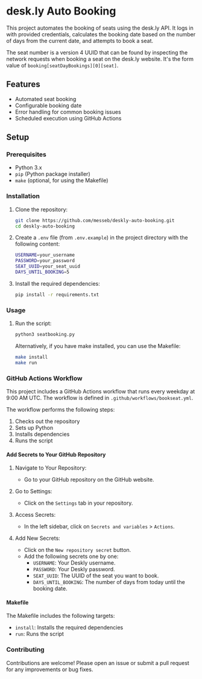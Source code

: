 # desk.ly Auto Booking

This project automates the booking of seats using the desk.ly API. It logs in with provided credentials, calculates the booking date based on the number of days from the current date, and attempts to book a seat.

The seat number is a version 4 UUID that can be found by inspecting the network requests when booking a seat on the desk.ly website. It's the form value of `booking[seatDayBookings][0][seat]`.

## Features

- Automated seat booking
- Configurable booking date
- Error handling for common booking issues
- Scheduled execution using GitHub Actions


## Setup

### Prerequisites

- Python 3.x
- `pip` (Python package installer)
- `make` (optional, for using the Makefile)


### Installation

1. Clone the repository:
    ```sh
    git clone https://github.com/messeb/deskly-auto-booking.git
    cd deskly-auto-booking
    ```

2. Create a `.env` file (from `.env.example`) in the project directory with the following content:
    ```sh
    USERNAME=your_username
    PASSWORD=your_password
    SEAT_UUID=your_seat_uuid
    DAYS_UNTIL_BOOKING=5
    ```

3. Install the required dependencies:
    ```sh
    pip install -r requirements.txt
    ```


### Usage

1. Run the script:
    ```sh
    python3 seatbooking.py
    ```

    Alternatively, if you have make installed, you can use the Makefile:
    ```sh
    make install
    make run
    ```

### GitHub Actions Workflow

This project includes a GitHub Actions workflow that runs every weekday at 9:00 AM UTC. The workflow is defined in `.github/workflows/bookseat.yml`.

The workflow performs the following steps:

1. Checks out the repository
1. Sets up Python
1. Installs dependencies
1. Runs the script

#### Add Secrets to Your GitHub Repository

1. Navigate to Your Repository:
    - Go to your GitHub repository on the GitHub website.

1. Go to Settings:
    - Click on the `Settings` tab in your repository.

1. Access Secrets:
    - In the left sidebar, click on `Secrets and variables` > `Actions`.

1. Add New Secrets:
    - Click on the `New repository secret` button.
    - Add the following secrets one by one:
        - `USERNAME`: Your Deskly username.
        - `PASSWORD`: Your Deskly password.
        - `SEAT_UUID`: The UUID of the seat you want to book.
        - `DAYS_UNTIL_BOOKING`: The number of days from today until the booking date.

#### Makefile

The Makefile includes the following targets:

- `install`: Installs the required dependencies
- `run`: Runs the script


### Contributing

Contributions are welcome! Please open an issue or submit a pull request for any improvements or bug fixes.

